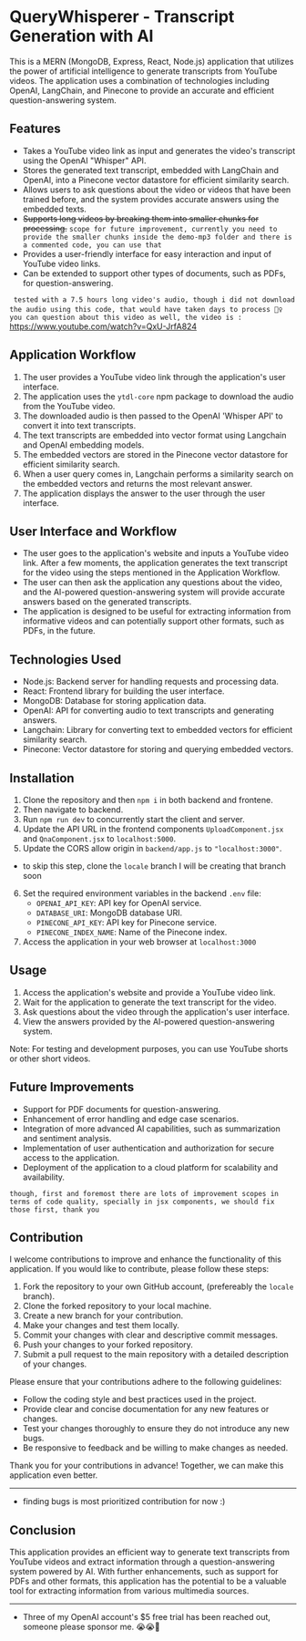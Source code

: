 # QueryWhisperer - Transcript Generation with AI

This is a MERN (MongoDB, Express, React, Node.js) application that utilizes the power of artificial intelligence to generate transcripts from YouTube videos. The application uses a combination of technologies including OpenAI, LangChain, and Pinecone to provide an accurate and efficient question-answering system.

## Features

- Takes a YouTube video link as input and generates the video's transcript using the OpenAI "Whisper" API.
- Stores the generated text transcript, embedded with LangChain and OpenAI, into a Pinecone vector datastore for efficient similarity search.
- Allows users to ask questions about the video or videos that have been trained before, and the system provides accurate answers using the embedded texts.
- ~~Supports long videos by breaking them into smaller chunks for processing.~~ `scope for future improvement, currently you need to provide the smaller chunks inside the demo-mp3 folder and there is a commented code, you can use that `
- Provides a user-friendly interface for easy interaction and input of YouTube video links.
- Can be extended to support other types of documents, such as PDFs, for question-answering.

` tested with a 7.5 hours long video's audio, though i did not download the audio using this code, that would have taken days to process 🤦‍♀️`
` you can question about this video as well, the video is :` https://www.youtube.com/watch?v=QxU-JrfA824
## Application Workflow

1. The user provides a YouTube video link through the application's user interface.
2. The application uses the `ytdl-core` npm package to download the audio from the YouTube video.
3. The downloaded audio is then passed to the OpenAI 'Whisper API' to convert it into text transcripts.
4. The text transcripts are embedded into vector format using Langchain and OpenAI embedding models.
5. The embedded vectors are stored in the Pinecone vector datastore for efficient similarity search.
6. When a user query comes in, Langchain performs a similarity search on the embedded vectors and returns the most relevant answer.
7. The application displays the answer to the user through the user interface.

## User Interface and Workflow

- The user goes to the application's website and inputs a YouTube video link. After a few moments, the application generates the text transcript for the video using the steps mentioned in the Application Workflow.
- The user can then ask the application any questions about the video, and the AI-powered question-answering system will provide accurate answers based on the generated transcripts.
- The application is designed to be useful for extracting information from informative videos and can potentially support other formats, such as PDFs, in the future.

## Technologies Used

- Node.js: Backend server for handling requests and processing data.
- React: Frontend library for building the user interface.
- MongoDB: Database for storing application data.
- OpenAI: API for converting audio to text transcripts and generating answers.
- Langchain: Library for converting text to embedded vectors for efficient similarity search.
- Pinecone: Vector datastore for storing and querying embedded vectors.

## Installation

1. Clone the repository and then `npm i` in both backend and frontene.
2. Then navigate to backend.
3. Run `npm run dev` to concurrently start the client and server.
4. Update the API URL in the frontend components `UploadComponent.jsx` and `QnaComponent.jsx` to `localhost:5000`.
5. Update the CORS allow origin in `backend/app.js` to `"localhost:3000"`.
- to skip this step, clone the `locale` branch I will be creating that branch soon
6. Set the required environment variables in the backend `.env` file:
    - `OPENAI_API_KEY`: API key for OpenAI service.
    - `DATABASE_URI`: MongoDB database URI.
    - `PINECONE_API_KEY`: API key for Pinecone service.
    - `PINECONE_INDEX_NAME`: Name of the Pinecone index.
7. Access the application in your web browser at `localhost:3000`



## Usage

1. Access the application's website and provide a YouTube video link.
2. Wait for the application to generate the text transcript for the video.
3. Ask questions about the video through the application's user interface.
4. View the answers provided by the AI-powered question-answering system.

Note: For testing and development purposes, you can use YouTube shorts or other short videos.

## Future Improvements
- Support for PDF documents for question-answering.
- Enhancement of error handling and edge case scenarios.
- Integration of more advanced AI capabilities, such as summarization and sentiment analysis.
- Implementation of user authentication and authorization for secure access to the application.
- Deployment of the application to a cloud platform for scalability and availability.

` though, first and foremost there are lots of improvement scopes in terms of code quality, specially in jsx components, we should fix those first, thank you `

## Contribution

I welcome contributions to improve and enhance the functionality of this application. If you would like to contribute, please follow these steps:

1. Fork the repository to your own GitHub account, (prefereably the `locale` branch).
2. Clone the forked repository to your local machine.
3. Create a new branch for your contribution.
4. Make your changes and test them locally.
5. Commit your changes with clear and descriptive commit messages.
6. Push your changes to your forked repository.
7. Submit a pull request to the main repository with a detailed description of your changes.

Please ensure that your contributions adhere to the following guidelines:

- Follow the coding style and best practices used in the project.
- Provide clear and concise documentation for any new features or changes.
- Test your changes thoroughly to ensure they do not introduce any new bugs.
- Be responsive to feedback and be willing to make changes as needed.


Thank you for your contributions in advance! Together, we can make this application even better.
_________________
- finding bugs is most prioritized contribution for now :)


## Conclusion

This application provides an efficient way to generate text transcripts from YouTube videos and extract information through a question-answering system powered by AI. With further enhancements, such as support for PDFs and other formats, this application has the potential to be a valuable tool for extracting information from various multimedia sources.
_________________
- Three of my OpenAI account's $5 free trial has been reached out, someone please sponsor me. 😭😭🥺
